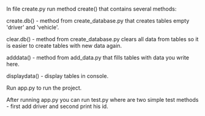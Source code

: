 In file create.py run method create() that contains several methods:

create.db() - method from create_database.py that creates tables empty 'driver' and 'vehicle'.

clear.db() - method from create_database.py clears all data from tables so it is easier to create tables with new data again.

adddata() - method from add_data.py that fills tables with data you write here.

displaydata() - display tables in console.

Run app.py to run the project.

After running app.py you can run test.py where are two simple test methods - first add driver and second print his id.